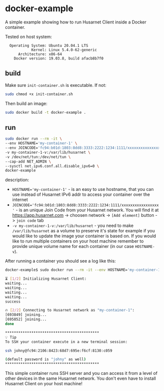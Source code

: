 # docker-example
A simple example showing how to run Husarnet Client inside a Docker container.

Tested on host system:
```
  Operating System: Ubuntu 20.04.1 LTS
            Kernel: Linux 5.4.0-62-generic
      Architecture: x86-64
    Docker version: 19.03.8, build afacb8b7f0
```


## build

Make sure `init-container.sh` is executable. If not:
```bash
sudo chmod +x init-container.sh
```

Then build an image:
```bash
sudo docker build -t docker-example .
```

## run

<!-- create `.env` file in the project main folder with your Husarnet credentials, eg.:
```
JOINCODE=fc94:b01d:1803:8dd8:2222:3333:1234:1234/xxxxxxxxxxxxxxxxxxxxx
HOSTNAME=mydevice1
```

and run: -->

```bash
sudo docker run --rm -it \
--env HOSTNAME='my-container-1' \
--env JOINCODE='fc94:b01d:1803:8dd8:3333:2222:1234:1111/xxxxxxxxxxxxxxxxx' \
-v my-container-1-v:/var/lib/husarnet \
-v /dev/net/tun:/dev/net/tun \
--cap-add NET_ADMIN \
--sysctl net.ipv6.conf.all.disable_ipv6=0 \
docker-example
```

description:
- `HOSTNAME='my-container-1'` - is an easy to use hostname, that you can use instead of Husarnet IPv6 addr to access your container over the internet
- `JOINCODE='fc94:b01d:1803:8dd8:3333:2222:1234:1111/xxxxxxxxxxxxxxxxx'` - is an unique Join Code from your Husarnet network. You will find it at https://app.husarnet.com -> choosen network -> `[Add element]` button ->  `join code` tab
- `-v my-container-1-v:/var/lib/husarnet` - you need to make `/var/lib/husarnet` as a volume to preserve it's state for example if you would like to update the image your container is based on. If you would like to run multiple containers on your host machine remember to provide unique volume name for each container (in our case `HOSTNAME-v`).

After running a container you should see a log like this:

```bash
docker-example$ sudo docker run --rm -it --env HOSTNAME='my-container-1' --env JOINCODE='fc94:b01d:1803:8dd8:b293:5c7d:7639:1111/xxxxxxxxxxxxxxxxx' -v my-container-1-v:/var/lib/husarnet -v /dev/net/tun:/dev/net/tun --cap-add NET_ADMIN --sysctl net.ipv6.conf.all.disable_ipv6=0 docker-example

⏳ [1/2] Initializing Husarnet Client:
waiting...
waiting...
waiting...
waiting...
success

🔥 [2/2] Connecting to Husarnet network as "my-container-1":
[693849] joining...
[695852] joining...
done

*******************************************
💡 Tip
To SSH your container execute in a new terminal session:

ssh johny@fc94:2106:8423:68d7:695e:f6cf:8130:c059

(default password is "johny" as well)
*******************************************
```

This simple container runs SSH server and you can access it from a level of other devices in the same Husarnet network. You don't even have to install Husarnet Client on your host machine!
